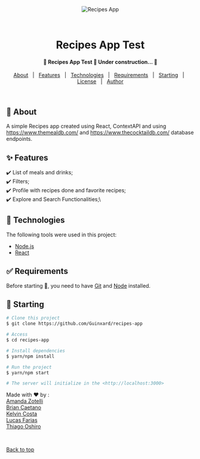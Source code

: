 <div align="center" id="top"> 
  <img src="./.github/app.gif" alt="Recipes App" />

  &#xa0;

</div>

<h1 align="center">Recipes App Test</h1>
<!-- 
<p align="center">
  <img alt="Github top language" src="https://img.shields.io/github/languages/top/Guinxard/recipes-app?color=56BEB8">

  <img alt="Github language count" src="https://img.shields.io/github/languages/count/Guinxard/recipes-app?color=56BEB8">

  <img alt="Repository size" src="https://img.shields.io/github/repo-size/Guinxard/recipes-app?color=56BEB8">

  <img alt="License" src="https://img.shields.io/github/license/Guinxard/recipes-app?color=56BEB8">

</p> -->

<!-- Status -->

<h4 align="center"> 
	🚧  Recipes App Test 🚀 Under construction...  🚧
</h4> 

<p align="center">
  <a href="#dart-about">About</a> &#xa0; | &#xa0; 
  <a href="#sparkles-features">Features</a> &#xa0; | &#xa0;
  <a href="#rocket-technologies">Technologies</a> &#xa0; | &#xa0;
  <a href="#white_check_mark-requirements">Requirements</a> &#xa0; | &#xa0;
  <a href="#checkered_flag-starting">Starting</a> &#xa0; | &#xa0;
  <a href="#memo-license">License</a> &#xa0; | &#xa0;
  <a href="https://github.com/Guinxard" target="_blank">Author</a>
</p>

<br>

## :dart: About ##

A simple Recipes app created using React, ContextAPI and using https://www.themealdb.com/ and https://www.thecocktaildb.com/ database endpoints.

## :sparkles: Features ##

:heavy_check_mark: List of meals and drinks;\
:heavy_check_mark: Filters;\
:heavy_check_mark: Profile with recipes done and favorite recipes;\
:heavy_check_mark: Explore and Search Functionalities;\

## :rocket: Technologies ##

The following tools were used in this project:

- [Node.js](https://nodejs.org/en/)
- [React](https://pt-br.reactjs.org/)

## :white_check_mark: Requirements ##

Before starting :checkered_flag:, you need to have [Git](https://git-scm.com) and [Node](https://nodejs.org/en/) installed.

## :checkered_flag: Starting ##

```bash
# Clone this project
$ git clone https://github.com/Guinxard/recipes-app

# Access
$ cd recipes-app

# Install dependencies
$ yarn/npm install

# Run the project
$ yarn/npm start

# The server will initialize in the <http://localhost:3000>
```

Made with :heart: by :\
<a href="https://github.com/amzotelli" target="_blank">Amanda Zotelli</a>\
<a href="https://github.com/Bri4n-d3V" target="_blank">Brian Caetano</a>\
<a href="https://github.com/KelvinWevertor" target="_blank">Kelvin Costa</a>\
<a href="https://github.com/Guinxard" target="_blank">Lucas Farias</a>\
<a href="https://github.com/thiagooshiro" target="_blank">Thiago Oshiro</a>

&#xa0;

<a href="#top">Back to top</a>
